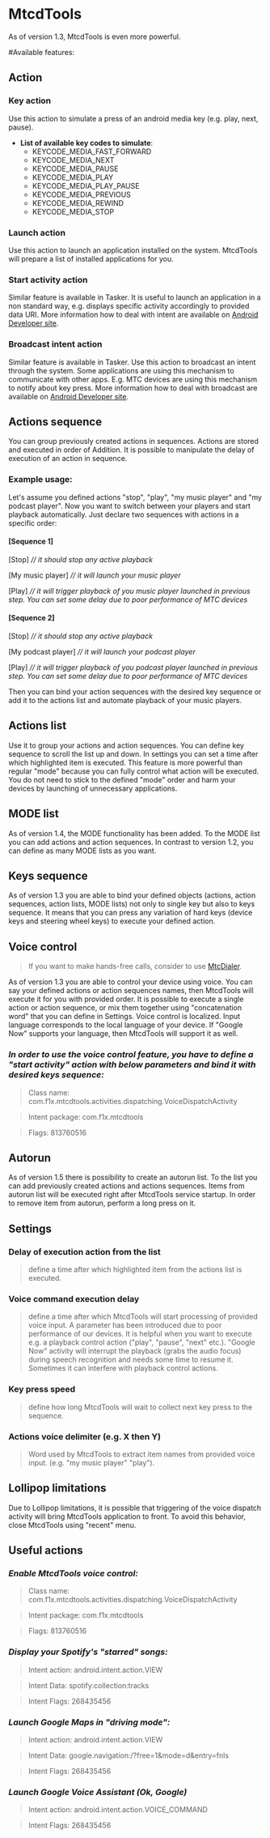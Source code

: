 # MtcdTools

As of version 1.3, MtcdTools is even more powerful.

#Available features:

## Action
### Key action
Use this action to simulate a press of an android media key (e.g. play, next, pause).

* **List of available key codes to simulate**:
  * KEYCODE_MEDIA_FAST_FORWARD
  * KEYCODE_MEDIA_NEXT
  * KEYCODE_MEDIA_PAUSE
  * KEYCODE_MEDIA_PLAY
  * KEYCODE_MEDIA_PLAY_PAUSE
  * KEYCODE_MEDIA_PREVIOUS
  * KEYCODE_MEDIA_REWIND
  * KEYCODE_MEDIA_STOP

### Launch action
Use this action to launch an application installed on the system. MtcdTools will prepare a list of installed applications for you.

### Start activity action
Similar feature is available in Tasker. It is useful to launch an application in a non standard way, e.g. displays specific activity accordingly to provided data URI. More information how to deal with intent are available on [Android Developer site](https://developer.android.com/reference/android/content/Intent.html).

### Broadcast intent action
Similar feature is available in Tasker. Use this action to broadcast an intent through the system. Some applications are using this mechanism to communicate with other apps. E.g. MTC devices are using this mechanism to notify about key press. More information how to deal with broadcast are available on [Android Developer site](https://developer.android.com/guide/components/broadcasts.html).

## Actions sequence

You can group previously created actions in sequences. Actions are stored and executed in order of Addition. It is possible to manipulate the delay of execution of an action in sequence.

### Example usage:
Let's assume you defined actions "stop", "play", "my music player" and "my podcast player". Now you want to switch between your players and start playback automatically. Just declare two sequences with actions in a specific order:

#### [Sequence 1]
[Stop] *// it should stop any active playback*

[My music player] *// it will launch your music player*

[Play] *// it will trigger playback of you music player launched in previous step. You can set some delay due to poor performance of MTC devices*

#### [Sequence 2]
[Stop] *// it should stop any active playback*

[My podcast player] *// it will launch your podcast player*

[Play] *// it will trigger playback of you podcast player launched in previous step. You can set some delay due to poor performance of MTC devices*

Then you can bind your action sequences with the desired key sequence or add it to the actions list and automate playback of your music players.

## Actions list
Use it to group your actions and action sequences. You can define key sequence to scroll the list up and down. In settings you can set a time after which highlighted item is executed. This feature is more powerful than regular "mode" because you can fully control what action will be executed. You do not need to stick to the defined "mode" order and harm your devices by launching of unnecessary applications.

## MODE list
As of version 1.4, the MODE functionality has been added. To the MODE list you can add actions and action sequences. In contrast to version 1.2, you can define as many MODE lists as you want.

## Keys sequence
As of version 1.3 you are able to bind your defined objects (actions, action sequences, action lists, MODE lists) not only to single key but also to keys sequence. It means that you can press any variation of hard keys (device keys and steering wheel keys) to execute your defined action.

## Voice control
> If you want to make hands-free calls, consider to use [MtcDialer](https://github.com/f1xpl/MtcDialer).

As of version 1.3 you are able to control your device using voice. You can say your defined actions or action sequences names, then MtcdTools will execute it for you with provided order. It is possible to execute a single action or action sequence, or mix them together using "concatenation word" that you can define in Settings. Voice control is localized. Input language corresponds to the local language of your device. If "Google Now" supports your language, then MtcdTools will support it as well.

### *In order to use the voice control feature, you have to define a "start activity" action with below parameters and bind it with desired keys sequence:*

> Class name: com.f1x.mtcdtools.activities.dispatching.VoiceDispatchActivity

> Intent package: com.f1x.mtcdtools

> Flags: 813760516

## Autorun
As of version 1.5 there is possibility to create an autorun list. To the list you can add previously created actions and actions sequences. Items from autorun list will be executed right after MtcdTools service startup. In order to remove item from autorun, perform a long press on it.

## Settings
### Delay of execution action from the list
>define a time after which highlighted item from the actions list is executed.

### Voice command execution delay
>define a time after which MtcdTools will start processing of provided voice input. A parameter has been introduced due to poor performance of our devices. It is helpful when you want to execute e.g. a playback control action ("play", "pause", "next" etc.). "Google Now" activity will interrupt the playback (grabs the audio focus) during speech recognition and needs some time to resume it. Sometimes it can interfere with playback control actions.

### Key press speed
>define how long MtcdTools will wait to collect next key press to the sequence.

### Actions voice delimiter (e.g. X then Y)
>Word used by MtcdTools to extract item names from provided voice input. (e.g. "my music player" <DEFINED WORD> "play").

## Lollipop limitations
Due to Lollipop limitations, it is possible that triggering of the voice dispatch activity will bring MtcdTools application to front. To avoid this behavior, close MtcdTools using "recent" menu.

## Useful actions

### *Enable MtcdTools voice control:*

> Class name: com.f1x.mtcdtools.activities.dispatching.VoiceDispatchActivity

> Intent package: com.f1x.mtcdtools

> Flags: 813760516

### *Display your Spotify's "starred" songs:*
> Intent action: android.intent.action.VIEW

> Intent Data: spotify:collection:tracks

> Intent Flags: 268435456

### *Launch Google Maps in "driving mode":*
> Intent action: android.intent.action.VIEW

> Intent Data: google.navigation:/?free=1&mode=d&entry=fnls

> Intent Flags: 268435456

### *Launch Google Voice Assistant (Ok, Google)*
> Intent action: android.intent.action.VOICE_COMMAND

> Intent Flags: 268435456